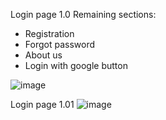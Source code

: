 Login page 1.0
Remaining sections:
- Registration
- Forgot password
- About us
- Login with google button
  
![image](https://github.com/garaven/proyecto-desarrollo-software/assets/112715997/b8b69b13-6bf3-488d-9ea8-2b0648223178)

Login page 1.01
![image](https://github.com/garaven/proyecto-desarrollo-software/assets/112715997/e4d76927-6591-489e-b238-29a33c905390)

